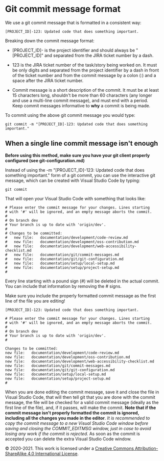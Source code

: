 <!-- @format -->

# Git commit message format

We use a git commit message that is formatted in a consistent way:

```
[PROJECT_ID]-123: Updated code that does something important.
```

Breaking down the commit message format:

- [PROJECT_ID]- is the project identifier and should always be "[PROJECT_ID]" and separated from
  the JIRA ticket number by a dash.

- 123 is the JIRA ticket number of the task/story being worked on. It must be
  only digits and separated from the project identifier by a dash in front of
  the ticket number and from the commit message by a colon (:) and a space
  after the JIRA ticket number.

- Commit message is a short description of the commit. It must be at least 15
  characters long, shouldn't be more than 60 characters (any longer and use a
  multi-line commit message), and must end with a period. Keep commit messages
  informative to **why** a commit is being made.

To commit using the above git commit message you would type:

```
git commit -m "[PROJECT_ID]-123: Updated code that does something important."
```



## When a single line commit message isn't enough

**Before using this method, make sure you have your git client properly
configured (see git-configuration.md)**

Instead of using the -m "[PROJECT_ID]-123: Updated code that does something important."
form of a git commit, you can use the interactive git message, which can be
created with Visual Studio Code by typing:

```
git commit
```

That will open your Visual Studio Code with something that looks like:

```
# Please enter the commit message for your changes. Lines starting
# with '#' will be ignored, and an empty message aborts the commit.
#
# On branch dev
# Your branch is up to date with 'origin/dev'.
#
# Changes to be committed:
#   new file:   documentation/development/code-review.md
#   new file:   documentation/development/oss-contribution.md
#   new file:   documentation/development/web-accessibility-checklist.md
#   new file:   documentation/git/commit-messages.md
#   new file:   documentation/git/git-configuration.md
#   new file:   documentation/setup/local-setup.md
#   new file:   documentation/setup/project-setup.md
#
```

Every line starting with a pound sign (\#) will be deleted in the actual commit.
You can include that information by removing the \# signs.

Make sure you include the properly formatted commit message as the first line of
the file you are editing!

```
[PROJECT_ID]-123: Updated code that does something important.

# Please enter the commit message for your changes. Lines starting
# with '#' will be ignored, and an empty message aborts the commit.
#
# On branch dev
# Your branch is up to date with 'origin/dev'.
#

Changes to be committed:
new file:   documentation/development/code-review.md
new file:   documentation/development/oss-contribution.md
new file:   documentation/development/web-accessibility-checklist.md
new file:   documentation/git/commit-messages.md
new file:   documentation/git/git-configuration.md
new file:   documentation/setup/local-setup.md
new file:   documentation/setup/project-setup.md
#
```

When you are done editing the commit message, save it and close the file in
Visual Studio Code, that will then tell git that you are done with the commit
message, the file will be checked for a valid commit message (ideally as the
first line of the file), and, if it passes, will make the commit. **Note that if
the commit message isn't properly formatted the commit is ignored, including all
the changes you made in the editor**. _It is recommended to copy the commit
message to a new Visual Studio Code window before saving and closing the
COMMIT_EDITMSG window, just in case to avoid losing any work if the commit is
rejected._ As soon as the commit is accepted you can delete the extra Visual
Studio Code window.

© 2020-2021. This work is licensed under a [Creative Commons Attribution-ShareAlike 4.0 International License](http://creativecommons.org/licenses/by-sa/4.0/).
